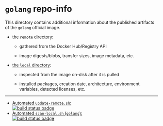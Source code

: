 # `golang` repo-info

This directory contains additional information about the published artifacts of the `golang` official image.

-	[the `remote` directory](remote/):

	-	gathered from the Docker Hub/Registry API

	-	image digests/blobs, transfer sizes, image metadata, etc.

-	[the `local` directory](local/):

	-	inspected from the image on-disk after it is pulled

	-	installed packages, creation date, architecture, environment variables, detected licenses, etc.

---

-	[Automated `update-remote.sh`:  
	![build status badge](https://doi-janky.infosiftr.net/job/repo-info/job/remote/badge/icon)](https://doi-janky.infosiftr.net/job/repo-info/job/remote/)
-	[Automated `scan-local.sh` (`golang`):  
	![build status badge](https://doi-janky.infosiftr.net/job/repo-info/job/local/job/golang/badge/icon)](https://doi-janky.infosiftr.net/job/repo-info/job/local/job/golang)
